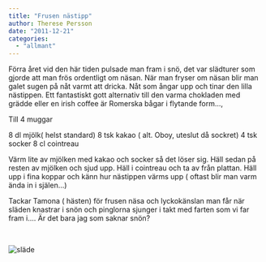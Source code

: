 ```yaml
---
title: "Frusen nästipp"
author: Therese Persson
date: "2011-12-21"
categories: 
  - "allmant"
---
```


Förra året vid den här tiden pulsade man fram i snö, det var slädturer som gjorde att man frös ordentligt om näsan. När man fryser om näsan blir man galet sugen på nåt varmt att dricka. Nåt som ångar upp och tinar den lilla nästippen. Ett fantastiskt gott alternativ till den varma chokladen med grädde eller en irish coffee är Romerska bågar i flytande form...,

Till 4 muggar

8 dl mjölk( helst standard) 8 tsk kakao ( alt. Oboy, uteslut då sockret) 4 tsk socker 8 cl cointreau

Värm lite av mjölken med kakao och socker så det löser sig. Häll sedan på resten av mjölken och sjud upp. Häll i cointreau och ta av från plattan. Häll upp i fina koppar och känn hur nästippen värms upp ( oftast blir man varm ända in i själen...)

Tackar Tamona ( hästen) för frusen näsa och lyckokänslan man får när släden knastrar i snön och pinglorna sjunger i takt med farten som vi far fram i.... Är det bara jag som saknar snön?

 

![](/static/img/pic_180197978-225x300.jpg "släde")
